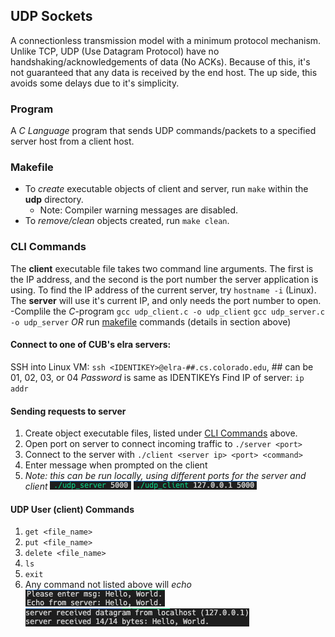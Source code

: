 ## UDP Sockets
A connectionless transmission model with a minimum protocol mechanism. Unlike TCP, UDP (Use Datagram Protocol) have no handshaking/acknowledgements of data (No ACKs). Because of this, it's not guaranteed that any data is received by the end host. The up side, this avoids some delays due to it's simplicity.

### Program
A *C Language* program that sends UDP commands/packets to a specified server host from a client host.

### Makefile
- To *create* executable objects of client and server, run `make` within the **udp** directory.
  - Note: Compiler warning messages are disabled.
- To *remove/clean* objects created, run `make clean`.

### CLI Commands
The **client** executable file takes two command line arguments. The first is the IP address, and the second is the port number the server application is using. To find the IP address of the current server, try `hostname -i` (Linux). The **server** will use it's current IP, and only needs the port number to open.
  -Complile the *C*-program
    `gcc udp_client.c -o udp_client`
    `gcc udp_server.c -o udp_server`
    *OR* run [makefile](#makefile) commands (details in section above)

#### Connect to one of CUB's elra servers:
SSH into Linux VM: `ssh <IDENTIKEY>@elra-##.cs.colorado.edu`, ## can be 01, 02, 03, or 04
*Password* is same as IDENTIKEYs
Find IP of server: `ip addr`

#### Sending requests to server
  1. Create object executable files, listed under [CLI Commands](#clicommands) above.
  2. Open port on server to connect incoming traffic to `./server <port>`
  3. Connect to the server with  `./client <server ip> <port> <command>`
  4. Enter message when prompted on the client
  5. *Note: this can be run locally, using different ports for the server and client*
    ![server connection](./sample_data/udp_server_connection.png)  ![client connection](./sample_data/udp_client_connection.png)

#### UDP User (client) Commands
  1. `get <file_name>`
  2. `put <file_name>`
  3. `delete <file_name>`
  4. `ls`
  5. `exit`
  6. Any command not listed above will *echo*
    ![client echo](./sample_data/udp_client_echo.png)  ![server echo](./sample_data/udp_server_echo.png)
